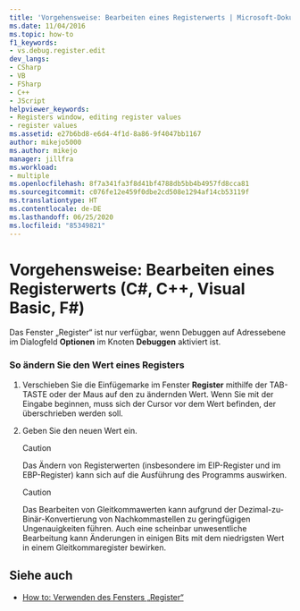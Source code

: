 ```yaml
---
title: 'Vorgehensweise: Bearbeiten eines Registerwerts | Microsoft-Dokumentation'
ms.date: 11/04/2016
ms.topic: how-to
f1_keywords:
- vs.debug.register.edit
dev_langs:
- CSharp
- VB
- FSharp
- C++
- JScript
helpviewer_keywords:
- Registers window, editing register values
- register values
ms.assetid: e27b6bd8-e6d4-4f1d-8a86-9f4047bb1167
author: mikejo5000
ms.author: mikejo
manager: jillfra
ms.workload:
- multiple
ms.openlocfilehash: 8f7a341fa3f8d41bf4788db5bb4b4957fd8cca81
ms.sourcegitcommit: c076fe12e459f0dbe2cd508e1294af14cb53119f
ms.translationtype: HT
ms.contentlocale: de-DE
ms.lasthandoff: 06/25/2020
ms.locfileid: "85349821"
---
```

# <a name="how-to-edit-a-register-value-c-c-visual-basic-f"></a>Vorgehensweise: Bearbeiten eines Registerwerts (C#, C++, Visual Basic, F#)

Das Fenster „Register“ ist nur verfügbar, wenn Debuggen auf Adressebene im Dialogfeld **Optionen** im Knoten **Debuggen** aktiviert ist.

### <a name="to-change-the-value-of-a-register"></a>So ändern Sie den Wert eines Registers

1. Verschieben Sie die Einfügemarke im Fenster **Register** mithilfe der TAB-TASTE oder der Maus auf den zu ändernden Wert. Wenn Sie mit der Eingabe beginnen, muss sich der Cursor vor dem Wert befinden, der überschrieben werden soll.

2. Geben Sie den neuen Wert ein.

    > [!CAUTION]
    > Das Ändern von Registerwerten (insbesondere im EIP-Register und im EBP-Register) kann sich auf die Ausführung des Programms auswirken.

    > [!CAUTION]
    > Das Bearbeiten von Gleitkommawerten kann aufgrund der Dezimal-zu-Binär-Konvertierung von Nachkommastellen zu geringfügigen Ungenauigkeiten führen. Auch eine scheinbar unwesentliche Bearbeitung kann Änderungen in einigen Bits mit dem niedrigsten Wert in einem Gleitkommaregister bewirken.

## <a name="see-also"></a>Siehe auch
- [How to: Verwenden des Fensters „Register“](../debugger/how-to-use-the-registers-window.md)